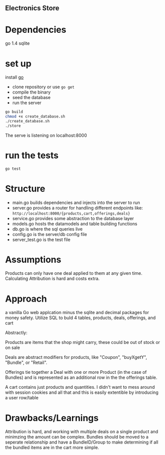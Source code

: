 ## Electronics Store

# Dependencies
go 1.4
sqlite

# set up
install [go]('https://golang.org/doc/install')
- clone repository or use `go get`
- compile the binary
- seed the database
- run the server
```bash
go build
chmod +x create_database.sh
./create_database.sh
./store
```

The serve is listening on localhost:8000


# run the tests
```bash
go test
```

# Structure
- main.go builds dependencies and injects into the server to run
- server.go provides a router for handling different endpoints like: `http://localhost:8000/{products,cart,offerings,deals}`
- service.go provides some abstraction to the database layer
- models.go hosts the datamodels and table building functions
- db.go is where the sql queries live
- config.go is the server/db config file
- server_test.go is the test file

# Assumptions
Products can only have one deal applied to them at any given time. Calculating Attribution is hard and costs extra.

# Approach
a vanilla Go web applcation minus the sqlite and decimal packages for money safety.
Utilize SQL to buld 4 tables, products, deals, offerings, and cart

Abstractly:

Products are items that the shop might carry, these could be out of stock or on sale

Deals are abstract modifiers for products, like "Coupon", "buyXgetY", "Bundle", or "Retail".

Offerings tie together a Deal with one or more Product (in the case of Bundles) and is represented as an additional row in the the offerings table.

A cart contains just products and quantities. I didn't want to mess around with session cookies and all that and this is easily extentible by introducing a user row/table



# Drawbacks/Learnings

Attribution is hard, and working with multiple deals on a single product and minimzing the amount can be complex.
Bundles should be moved to a seperate relationship and have a BundleID/Group to make determining if all the bundled items
are in the cart more simple.


